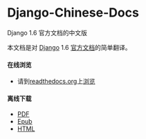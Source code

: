 Django-Chinese-Docs
===================

Django 1.6 官方文档的中文版 

本文档是对 [Django][1] 1.6 [官方文档][2]的简单翻译。

#### 在线浏览  
* 请到[readthedocs.org][3]上[浏览][4]

#### 离线下载  
* [PDF][5]  
* [Epub][6]  
* [HTML][7]  

[1]:https://www.djangoproject.com/
[2]:https://docs.djangoproject.com/en/1.6/
[3]:https://readthedocs.org/
[4]:https://django-chinese-docs.readthedocs.org/en/latest/
[5]:https://media.readthedocs.org/pdf/django-chinese-docs/latest/django-chinese-docs.pdf
[6]:https://media.readthedocs.org/epub/django-chinese-docs/latest/django-chinese-docs.epub
[7]:https://media.readthedocs.org/htmlzip/django-chinese-docs/latest/django-chinese-docs.zip
